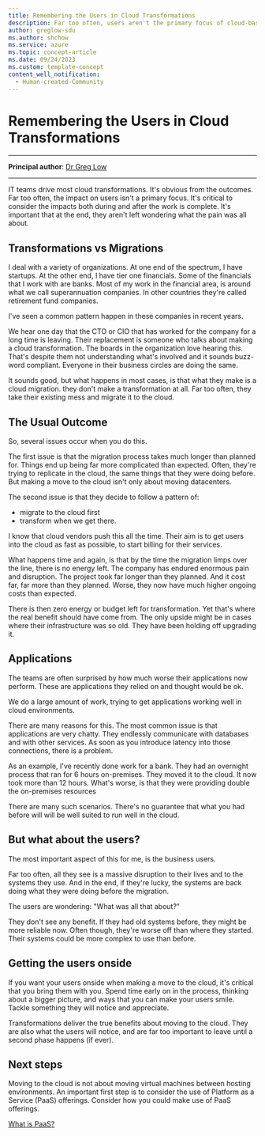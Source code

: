 ```yaml
---
title: Remembering the Users in Cloud Transformations
description: Far too often, users aren't the primary focus of cloud-based transformations. It's important that at the end, they aren't left wondering what it was all about.  
author: greglow-sdu
ms.author: shchow
ms.service: azure
ms.topic: concept-article
ms.date: 09/24/2023
ms.custom: template-concept
content_well_notification: 
  - Human-created-Community
---
```


# Remembering the Users in Cloud Transformations

---

**Principal author**: [Dr Greg Low](https://learn.microsoft.com/users/greglow/)

---

IT teams drive most cloud transformations. It's obvious from the outcomes. Far too often, the impact on users isn't a primary focus. It's critical to consider the impacts both during and after the work is complete. It's important that at the end, they aren't left wondering what the pain was all about.

## Transformations vs Migrations
I deal with a variety of organizations. At one end of the spectrum,  I have startups. At the other end, I have tier one financials. Some of the financials that I work with are banks. Most of my work in the financial area, is around what we call superannuation companies. In other countries they're called retirement fund companies.

I've seen a common pattern happen in these companies in recent years. 

We hear one day that the CTO or CIO that has worked for the company for a long time is leaving. Their replacement is someone who talks about making a cloud transformation. The boards in the organization love hearing this. That's despite them not understanding what's involved and it sounds buzz-word compliant. Everyone in their business circles are doing the same. 

It sounds good, but what happens in most cases, is that what they make is a cloud migration. they don't make a transformation at all. Far too often, they take their existing mess and migrate it to the cloud.

## The Usual Outcome
So, several issues occur when you do this.

The first issue is that the migration process takes much longer than planned for. Things end up being far more complicated than expected. Often, they're trying to replicate in the cloud, the same things that they were doing before. But making a move to the cloud isn't only about moving datacenters. 

The second issue is that they decide to follow a pattern of:
* migrate to the cloud first
* transform when we get there.

I know that cloud vendors push this all the time. Their aim is to get users into the cloud as fast as possible, to start billing for their services.

What happens time and again, is that by the time the migration limps over the line, there is no energy left. The company has endured enormous pain and disruption. The project took far longer than they planned. And it cost far, far more than they planned. Worse, they now have much higher ongoing costs than expected.

There is then zero energy or budget left for transformation. Yet that's where the real benefit should have come from. The only upside might be in cases where their infrastructure was so old. They have been holding off upgrading it. 

## Applications
The teams are often surprised by how much worse their applications now perform. These are applications they relied on and thought would be ok. 

We do a large amount of work, trying to get applications working well in cloud environments. 

There are many reasons for this. The most common issue is that applications are very chatty. They endlessly communicate with databases and with other services. As soon as you introduce latency into those connections, there is a problem. 

As an example, I've recently done work for a bank. They had an overnight process that ran for 6 hours on-premises. They moved it to the cloud. It now took more than 12 hours. What's worse, is that they were providing double the on-premises resources
 
There are many such scenarios. There's no guarantee that what you had before will will be well suited to run well in the cloud. 

## But what about the users?
The most important aspect of this for me, is the business users. 

Far too often, all they see is a massive disruption to their lives and to the systems they use. And in the end, if they're lucky, the systems are back doing what they were doing before the migration.

The users are wondering: "What was all that about?"

They don't see any benefit. If they had old systems before, they might be more reliable now. Often though, they're worse off than where they started. Their systems could be more complex to use than before. 
   
## Getting the users onside
If you want your users onside when making a move to the cloud, it's critical that you bring them with you. Spend time early on in the process, thinking about a bigger picture, and ways that you can make your users smile. Tackle something they will notice and appreciate.  

Transformations deliver the true benefits about moving to the cloud. They are also what the users will notice, and are far too important to leave until a second phase happens (if ever). 

## Next steps
Moving to the cloud is not about moving virtual machines between hosting environments. An important first step is to consider the use of Platform as a Service (PaaS) offerings. Consider how you could make use of PaaS offerings. 

[What is PaaS?](https://azure.microsoft.com/resources/cloud-computing-dictionary/what-is-paas)
